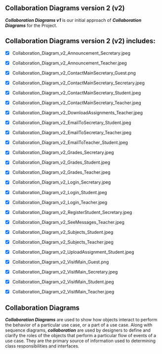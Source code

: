 ## Collaboration Diagrams version 2 (v2)
**_Collaboration Diagrams v1_** is our initial approach of **_Collaboration Diagrams_** for the Project.

## Collaboration Diagrams version 2 (v2) includes:
- [x] Collaboration_Diagram_v2_Announcement_Secretary.jpeg
- [x] Collaboration_Diagram_v2_Announcement_Teacher.jpeg
- [x] Collaboration_Diagram_v2_ContactMainSecretary_Guest.png
- [x] Collaboration_Diagram_v2_ContactMainSecretary_Secretary.jpeg
- [x] Collaboration_Diagram_v2_ContactMainSecretary_Student.jpeg
- [x] Collaboration_Diagram_v2_ContactMainSecretary_Teacher.jpeg
- [x] Collaboration_Diagram_v2_DownloadAssignments_Teacher.jpeg
- [x] Collaboration_Diagram_v2_EmailToSecretary_Student.jpeg
- [x] Collaboration_Diagram_v2_EmailToSecretary_Teacher.jpeg
- [x] Collaboration_Diagram_v2_EmailToTeacher_Student.jpeg
- [x] Collaboration_Diagram_v2_Grades_Secretary.jpeg
- [x] Collaboration_Diagram_v2_Grades_Student.jpeg
- [x] Collaboration_Diagram_v2_Grades_Teacher.jpeg
- [x] Collaboration_Diagram_v2_Login_Secretary.jpeg
- [x] Collaboration_Diagram_v2_Login_Student.jpeg
- [x] Collaboration_Diagram_v2_Login_Teacher.jpeg
- [x] Collaboration_Diagram_v2_RegisterStudent_Secretary.jpeg
- [x] Collaboration_Diagram_v2_SeeMessages_Teacher.jpeg
- [x] Collaboration_Diagram_v2_Subjects_Student.jpeg
- [x] Collaboration_Diagram_v2_Subjects_Teacher.jpeg
- [x] Collaboration_Diagram_v2_UploadAssignment_Student.jpeg
- [x] Collaboration_Diagram_v2_VisitMain_Guest.png
- [x] Collaboration_Diagram_v2_VisitMain_Secretary.jpeg
- [x] Collaboration_Diagram_v2_VisitMain_Student.jpeg
- [x] Collaboration_Diagram_v2_VisitMain_Teacher.jpeg


## Collaboration Diagrams 
**_Collaboration Diagrams_** are used to show how objects interact to perform the behavior of a particular use case, or a part of a use case. Along with sequence diagrams, **_collaboration_** are used by designers to define and clarify the roles of the objects that perform a particular flow of events of a use case.  They are the primary source of information used to determining class responsibilities and interfaces.

